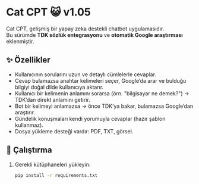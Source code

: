 # Cat CPT 😺 v1.05

Cat CPT, gelişmiş bir yapay zeka destekli chatbot uygulamasıdır.  
Bu sürümde **TDK sözlük entegrasyonu** ve **otomatik Google araştırması** eklenmiştir.

## ✨ Özellikler
- Kullanıcının sorularını uzun ve detaylı cümlelerle cevaplar.
- Cevap bulamazsa anahtar kelimeleri seçer, Google’da arar ve bulduğu bilgiyi doğal dilde kullanıcıya aktarır.
- Kullanıcı bir kelimenin anlamını sorarsa (örn. "bilgisayar ne demek?") → TDK’dan direkt anlamını getirir.
- Bot bir kelimeyi anlamazsa → önce TDK’ya bakar, bulamazsa Google’dan araştırır.
- Gündelik konuşmaları kendi yorumuyla cevaplar (hazır şablon kullanmaz).
- Dosya yükleme desteği vardır: PDF, TXT, görsel.

## 🚀 Çalıştırma
1. Gerekli kütüphaneleri yükleyin:
   ```bash
   pip install -r requirements.txt
